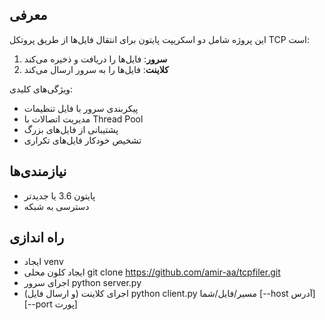 ## معرفی
این پروژه شامل دو اسکریپت پایتون برای انتقال فایل‌ها از طریق پروتکل TCP است:
1. **سرور**: فایل‌ها را دریافت و ذخیره می‌کند
2. **کلاینت**: فایل‌ها را به سرور ارسال می‌کند

ویژگی‌های کلیدی:
- پیکربندی سرور با فایل تنظیمات
- مدیریت اتصالات با Thread Pool
- پشتیبانی از فایل‌های بزرگ
- تشخیص خودکار فایل‌های تکراری

## نیازمندی‌ها
- پایتون 3.6 یا جدیدتر
- دسترسی به شبکه
## راه اندازی
- ایجاد venv
- ایجاد کلون محلی git clone https://github.com/amir-aa/tcpfiler.git
- اجرای سرور python server.py
- اجرای کلاینت (و ارسال فایل) python client.py مسیر/فایل/شما [--host آدرس] [--port پورت]
